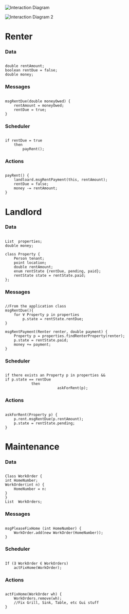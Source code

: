 ![Interaction Diagram](https://fbcdn-sphotos-h-a.akamaihd.net/hphotos-ak-prn2/v/1467207_10202515164386296_516116633_n.jpg?oh=dac85d8644d4b4c4065f9c1b1d373526&oe=5284CD29&__gda__=1384530388_2be04475c1d081393cde04e70e78ae33)

![Interaction Diagram 2](https://scontent-b-lax.xx.fbcdn.net/hphotos-prn1/v/711516_10202191577647901_2047465932_n.jpg?oh=7aa02da23f36cb2fd96bea1d05a51a2d&oe=528546E7)

# Renter
### Data

<pre><code>
double rentAmount;
boolean rentDue = false;
double money;
</code></pre>

### Messages

<pre><code>
msgRentDue(double moneyOwed) {
	rentAmount = moneyOwed;
	rentDue = true;
}
</code></pre>

### Scheduler

<pre><code>
if rentDue = true
	then
		payRent();
</code></pre>

### Actions

<pre><code>
payRent() {
	landloard.msgRentPayment(this, rentAmount);
	rentDue = false;
	money -= rentAmount;
}
</code></pre>

# Landlord
### Data

<pre><code>
List <Property> properties;
double money;

class Property {
	Person tenant;
	point location;
	double rentAmount;
	enum rentState {rentDue, pending, paid};
	rentState state = rentState.paid;
};
</code></pre>

### Messages

<pre><code>
//From the application class
msgRentDue(){
	for ∀ Property p in properties
		p.state = rentState.rentDue;
}

msgRentPayment(Renter renter, double payment) {
	Property p = properties.findRenterProperty(renter);
	p.state = rentState.paid;
	money += payment;
}
</code></pre>

### Scheduler

<pre><code>
if there exists an Property p in properties &&
if p.state == rentDue
        	then
                    	askForRent(p);
</code></pre>

### Actions

<pre><code>
askForRent(Property p) {
	p.rent.msgRentDue(p.rentAmount);
	p.state = rentState.pending;
}
</code></pre>

# Maintenance
### Data

<pre><code>
Class WorkOrder {
int HomeNumber;
WorkOrder(int n) {
	HomeNumber = n:
} 
}
List <WorkOrder> WorkOrders;
</code></pre>

### Messages

<pre><code>
msgPleaseFixHome (int HomeNumber) {
	WorkOrder.add(new WorkOrder(HomeNumber));
}
</code></pre>

### Scheduler

<pre><code>
If (∃ WorkOrder ∈ WorkOrders)
	actFixHome(WorkOrder);
</code></pre>

### Actions

<pre><code>
actFixHome(WorkOrder wh) {
	WorkOrders.remove(wh);
	//Fix Grill, Sink, Table, etc Gui stuff
}
</code></pre>